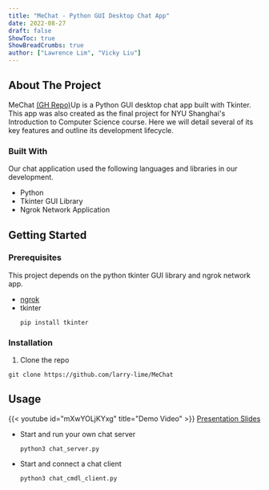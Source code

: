 ```yaml
---
title: "MeChat - Python GUI Desktop Chat App"
date: 2022-08-27
draft: false
ShowToc: true
ShowBreadCrumbs: true
author: ["Lawrence Lim", "Vicky Liu"]
---
```


## About The Project

MeChat [(GH Repo)](https://github.com/larry-lime/MeChat)Up is a Python GUI desktop chat app built with Tkinter. This app was also created as the final project for NYU Shanghai's Introduction to Computer Science course. Here we will detail several of its key features and outline its development lifecycle.

### Built With

Our chat application used the following languages and libraries in our development.

* Python
* Tkinter GUI Library
* Ngrok Network Application

## Getting Started

### Prerequisites

This project depends on the python tkinter GUI library and ngrok network app.

* [ngrok](https://ngrok.com/download)
* tkinter
  ```shell
  pip install tkinter
  ```

### Installation

1. Clone the repo
```shell
git clone https://github.com/larry-lime/MeChat
```

## Usage

{{< youtube id="mXwYOLjKYxg" title="Demo Video" >}}
[Presentation Slides](https://docs.google.com/presentation/d/1VYCY3Z98NmaQVLRU85uHsY7zH3i7-3MLiox6nEphETY/edit#slide=id.g10e271dcd0d_1_401) 

* Start and run your own chat server
  ```shell
  python3 chat_server.py
  ```
* Start and connect a chat client
  ```shell
  python3 chat_cmdl_client.py
  ```
